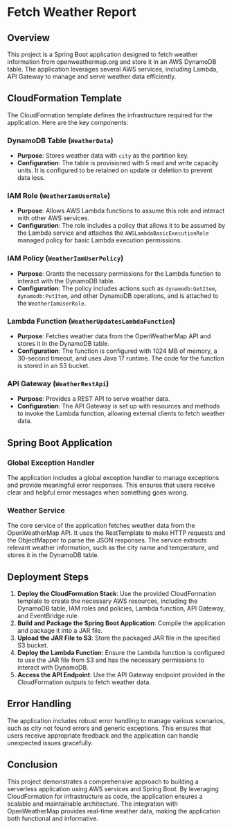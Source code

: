 # Fetch Weather Report

## Overview
This project is a Spring Boot application designed to fetch weather information from openweathermap.org and store it in an AWS DynamoDB table. The application leverages several AWS services, including Lambda, API Gateway to manage and serve weather data efficiently.

## CloudFormation Template
The CloudFormation template defines the infrastructure required for the application. Here are the key components:

### DynamoDB Table (`WeatherData`)
- **Purpose**: Stores weather data with `city` as the partition key.
- **Configuration**: The table is provisioned with 5 read and write capacity units. It is configured to be retained on update or deletion to prevent data loss.

### IAM Role (`WeatherIamUserRole`)
- **Purpose**: Allows AWS Lambda functions to assume this role and interact with other AWS services.
- **Configuration**: The role includes a policy that allows it to be assumed by the Lambda service and attaches the `AWSLambdaBasicExecutionRole` managed policy for basic Lambda execution permissions.

### IAM Policy (`WeatherIamUserPolicy`)
- **Purpose**: Grants the necessary permissions for the Lambda function to interact with the DynamoDB table.
- **Configuration**: The policy includes actions such as `dynamodb:GetItem`, `dynamodb:PutItem`, and other DynamoDB operations, and is attached to the `WeatherIamUserRole`.

### Lambda Function (`WeatherUpdatesLambdaFunction`)
- **Purpose**: Fetches weather data from the OpenWeatherMap API and stores it in the DynamoDB table.
- **Configuration**: The function is configured with 1024 MB of memory, a 30-second timeout, and uses Java 17 runtime. The code for the function is stored in an S3 bucket.

### API Gateway (`WeatherRestApi`)
- **Purpose**: Provides a REST API to serve weather data.
- **Configuration**: The API Gateway is set up with resources and methods to invoke the Lambda function, allowing external clients to fetch weather data.

## Spring Boot Application

### Global Exception Handler
The application includes a global exception handler to manage exceptions and provide meaningful error responses. This ensures that users receive clear and helpful error messages when something goes wrong.

### Weather Service
The core service of the application fetches weather data from the OpenWeatherMap API. It uses the RestTemplate to make HTTP requests and the ObjectMapper to parse the JSON responses. The service extracts relevant weather information, such as the city name and temperature, and stores it in the DynamoDB table.

## Deployment Steps
1. **Deploy the CloudFormation Stack**: Use the provided CloudFormation template to create the necessary AWS resources, including the DynamoDB table, IAM roles and policies, Lambda function, API Gateway, and EventBridge rule.
2. **Build and Package the Spring Boot Application**: Compile the application and package it into a JAR file.
3. **Upload the JAR File to S3**: Store the packaged JAR file in the specified S3 bucket.
4. **Deploy the Lambda Function**: Ensure the Lambda function is configured to use the JAR file from S3 and has the necessary permissions to interact with DynamoDB.
5. **Access the API Endpoint**: Use the API Gateway endpoint provided in the CloudFormation outputs to fetch weather data.

## Error Handling
The application includes robust error handling to manage various scenarios, such as city not found errors and generic exceptions. This ensures that users receive appropriate feedback and the application can handle unexpected issues gracefully.

## Conclusion
This project demonstrates a comprehensive approach to building a serverless application using AWS services and Spring Boot. By leveraging CloudFormation for infrastructure as code, the application ensures a scalable and maintainable architecture. The integration with OpenWeatherMap provides real-time weather data, making the application both functional and informative.

